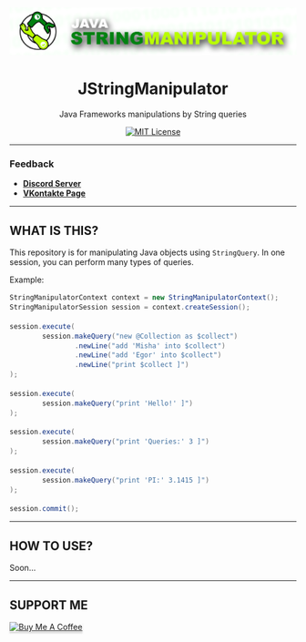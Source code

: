 <div align="center">

![Logo](logo.png)

# JStringManipulator
Java Frameworks manipulations by String queries

[![MIT License](https://img.shields.io/github/license/pl3xgaming/Purpur?&logo=github)](LICENSE)

---

</div>

### Feedback

+ **[Discord Server](https://discord.gg/GmT9pUy8af)**
+ **[VKontakte Page](https://vk.com/itzstonlex)**

---

## WHAT IS THIS?

This repository is for manipulating Java objects using `StringQuery`.
In one session, you can perform many types of queries.

Example:
```java
StringManipulatorContext context = new StringManipulatorContext();
StringManipulatorSession session = context.createSession();

session.execute(
        session.makeQuery("new @Collection as $collect")
                .newLine("add 'Misha' into $collect")
                .newLine("add 'Egor' into $collect")
                .newLine("print $collect ]")
);

session.execute(
        session.makeQuery("print 'Hello!' ]")
);

session.execute(
        session.makeQuery("print 'Queries:' 3 ]")
);

session.execute(
        session.makeQuery("print 'PI:' 3.1415 ]")
);

session.commit();
```

---

## HOW TO USE?

Soon...

---

## SUPPORT ME

<a href="https://www.buymeacoffee.com/itzstonlex" target="_blank"><img src="https://www.buymeacoffee.com/assets/img/custom_images/orange_img.png" alt="Buy Me A Coffee" style="height: 41px !important;width: 174px !important;box-shadow: 0px 3px 2px 0px rgba(190, 190, 190, 0.5) !important;-webkit-box-shadow: 0px 3px 2px 0px rgba(190, 190, 190, 0.5) !important;" ></a>
